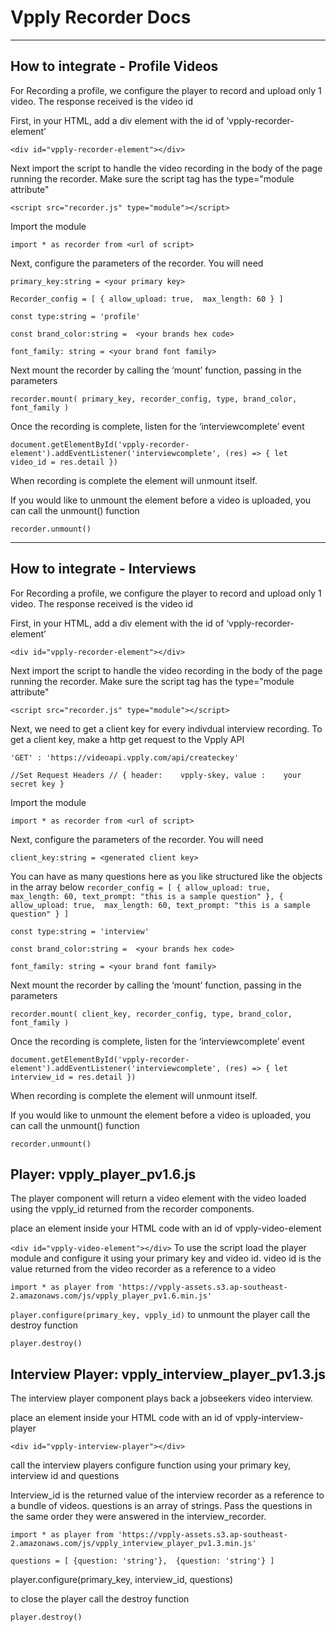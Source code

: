 # Vpply Recorder Docs
---

## How to integrate - Profile Videos

For Recording a profile, we configure the player to record and upload only 1 video. The response received is the video id

First, in your HTML, add a div element with the id of ‘vpply-recorder-element’

`<div id="vpply-recorder-element"></div>`

Next import the script to handle the video recording in the body of the page running the recorder. Make sure the script tag has the type="module attribute"

`<script src="recorder.js" type="module"></script>`

Import the module

`import * as recorder from <url of script>`

Next, configure the parameters of the recorder. You will need

`primary_key:string = <your primary key>`

`Recorder_config = [
    {
        allow_upload: true, 
        max_length: 60
    }
]`

`const type:string = 'profile'`

`const brand_color:string =  <your brands hex code>`

`font_family: string = <your brand font family>`

Next mount the recorder by calling the ‘mount’ function, passing in the parameters

`recorder.mount(
	primary_key,
    recorder_config,
    type,
    brand_color,
    font_family
)`

Once the recording is complete, listen for the ‘interviewcomplete’ event 

`document.getElementById('vpply-recorder-element').addEventListener('interviewcomplete', (res) => {
    let video_id = res.detail
})`

When recording is complete the element will unmount itself.

If you would like to unmount the element before a video is uploaded, you can call the unmount() function

`recorder.unmount()`

---

## How to integrate - Interviews

For Recording a profile, we configure the player to record and upload only 1 video. The response received is the video id

First, in your HTML, add a div element with the id of ‘vpply-recorder-element’

`<div id="vpply-recorder-element"></div>`

Next import the script to handle the video recording in the body of the page running the recorder. Make sure the script tag has the type="module attribute"

`<script src="recorder.js" type="module"></script>`

Next, we need to get a client key for every indivdual interview recording. To get a client key, make a http get request to the Vpply API

`'GET' : 'https://videoapi.vpply.com/api/createckey'`

`//Set Request Headers //
 {
     header:    vpply-skey,
     value :    your secret key
 }`

Import the module

`import * as recorder from <url of script>`

Next, configure the parameters of the recorder. You will need

`client_key:string = <generated client key>`

You can have as many questions here as you like structured like the objects in the array below
`recorder_config = [
    {
        allow_upload: true, 
        max_length: 60,
        text_prompt: "this is a sample question"
    },
    {
        allow_upload: true, 
        max_length: 60,
        text_prompt: "this is a sample question"
    }
]`



`const type:string = 'interview'`

`const brand_color:string =  <your brands hex code>`

`font_family: string = <your brand font family>`

Next mount the recorder by calling the ‘mount’ function, passing in the parameters

`recorder.mount(
	client_key,
    recorder_config,
    type,
    brand_color,
    font_family
)`

Once the recording is complete, listen for the ‘interviewcomplete’ event 

`document.getElementById('vpply-recorder-element').addEventListener('interviewcomplete', (res) => {
    let interview_id = res.detail
})`

When recording is complete the element will unmount itself.

If you would like to unmount the element before a video is uploaded, you can call the unmount() function

`recorder.unmount()`

## Player: vpply_player_pv1.6.js
The player component will return a video element with the video loaded using the vpply_id returned from the recorder components.

place an element inside your HTML code with an id of vpply-video-element

`<div id="vpply-video-element"></div>`
To use the script load the player module and configure it using your primary key and video id. video id is the value returned from the video recorder as a reference to a video

`import * as player from 'https://vpply-assets.s3.ap-southeast-2.amazonaws.com/js/vpply_player_pv1.6.min.js'`

`player.configure(primary_key, vpply_id)`
to unmount the player call the destroy function

`player.destroy()`


## Interview Player: vpply_interview_player_pv1.3.js
The interview player component plays back a jobseekers video interview.

place an element inside your HTML code with an id of vpply-interview-player

`<div id="vpply-interview-player"></div>`

call the interview players configure function using your primary key, interview id and questions

Interview_id is the returned value of the interview recorder as a reference to a bundle of videos. questions is an array of strings. Pass the questions in the same order they were answered in the interview_recorder.

`import * as player from 'https://vpply-assets.s3.ap-southeast-2.amazonaws.com/js/vpply_interview_player_pv1.3.min.js'`

`questions = [
    {question: 'string'}, 
    {question: 'string'}
]`

player.configure(primary_key, interview_id, questions)

to close the player call the destroy function

`player.destroy()`
